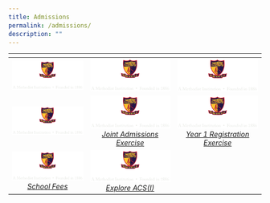 ```yaml
---
title: Admissions
permalink: /admissions/
description: ""
---
```

<table>
<thead>
  <tr>
    <th style="width:273px"></th>
    <th style="width:273px"></th>
    <th style="width:273px"></th>
  </tr>
</thead>
<tbody>
  <tr>
    <td style ="text-align:center"><a href=""> <img src="/images/logo-high-res-colour-01-copy-e1424065325994.png" style="width:273px"> <i></i></a></td>
    <td style ="text-align:center"><a href=""> <img src="/images/logo-high-res-colour-01-copy-e1424065325994.png" style="width:273px"> <i></i></a></td>
    <td style ="text-align:center"><a href=""> <img src="/images/logo-high-res-colour-01-copy-e1424065325994.png" style="width:273px"> <i></i></a></td>
  </tr>
  <tr>
    <td style ="text-align:center"><a href=""> <img src="/images/logo-high-res-colour-01-copy-e1424065325994.png" style="width:273px"> <i></i></a></td>
    <td style ="text-align:center"><a href="/admissions/joint-admissions-exercise/"> <img src="/images/logo-high-res-colour-01-copy-e1424065325994.png" style="width:273px"> <i>Joint Admissions Exercise</i></a></td>
    <td style ="text-align:center"><a href="/admissions/s1-posting-exercise/"> <img src="/images/logo-high-res-colour-01-copy-e1424065325994.png" style="width:273px"> <i>Year 1 Registration Exercise
</i></a></td>
  </tr>
  <tr>
    <td style ="text-align:center"><a href="/about-acs-independent/fee/"> <img src="/images/logo-high-res-colour-01-copy-e1424065325994.png" style="width:273px"> <i>School Fees</i></a></td>
    <td style ="text-align:center"><a href="/admissions/explore-acsi/"> <img src="/images/logo-high-res-colour-01-copy-e1424065325994.png" style="width:273px"> <i>Explore ACS(I)</i></a></td>
    <td style ="text-align:center"></td>
  </tr>
</tbody>
</table>